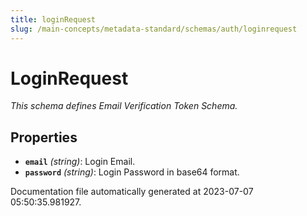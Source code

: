 ```yaml
---
title: loginRequest
slug: /main-concepts/metadata-standard/schemas/auth/loginrequest
---
```


# LoginRequest

*This schema defines Email Verification Token Schema.*

## Properties

- **`email`** *(string)*: Login Email.
- **`password`** *(string)*: Login Password in base64 format.


Documentation file automatically generated at 2023-07-07 05:50:35.981927.

